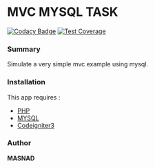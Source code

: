 # MVC MYSQL TASK
[![Codacy Badge](https://api.codacy.com/project/badge/Grade/8dc99509d2b94fb0a6e4516755c53d51)](https://www.codacy.com/app/nihitx/Task?utm_source=github.com&amp;utm_medium=referral&amp;utm_content=nihitx/Task&amp;utm_campaign=Badge_Grade) [![Test Coverage](https://codeclimate.com/github/codeclimate/codeclimate/badges/coverage.svg)](https://codeclimate.com/github/codeclimate/codeclimate/coverage)

### Summary
Simulate a very simple mvc example using mysql.

### Installation
This app requires :
* [PHP](https://http://php.net/)
* [MYSQL](https://www.mysql.com/)
* [Codeigniter3](https://www.codeigniter.com)


### Author
**MASNAD**
